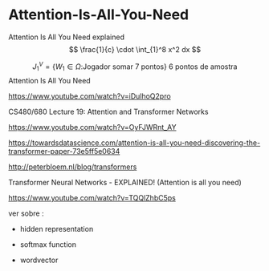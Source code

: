 # Attention-Is-All-You-Need
Attention Is All You Need explained
$$
\frac{1}{c} \cdot \int_{1}^8 x^2 dx 
$$

$$
J_{1}^{V}=\left\{W_{1} \in \Omega:\right. \text{Jogador somar 7 pontos}\} \text{ 6 pontos de amostra}
$$
Attention Is All You Need

https://www.youtube.com/watch?v=iDulhoQ2pro

CS480/680 Lecture 19: Attention and Transformer Networks

https://www.youtube.com/watch?v=OyFJWRnt_AY

https://towardsdatascience.com/attention-is-all-you-need-discovering-the-transformer-paper-73e5ff5e0634

http://peterbloem.nl/blog/transformers



Transformer Neural Networks - EXPLAINED! (Attention is all you need)

https://www.youtube.com/watch?v=TQQlZhbC5ps

ver sobre :

- hidden representation

- softmax function

- wordvector

